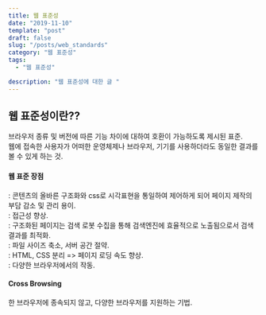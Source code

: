 ```yaml
---
title: 웹 표준성
date: "2019-11-10"
template: "post"
draft: false
slug: "/posts/web_standards"
category: "웹 표준성"
tags:
  - "웹 표준성"

description: "웹 표준성에 대한 글 "
---
```


## 웹 표준성이란??

브라우저 종류 및 버전에 따른 기능 차이에 대하여 호환이 가능하도록 제시된 표준.  
웹에 접속한 사용자가 어떠한 운영체제나 브라우저, 기기를 사용하더라도 동일한 결과를 볼 수 있게 하는 것.

#### 웹 표준 장점

: 콘텐츠의 올바른 구조화와 css로 시각표현을 통일하여 제어하게 되어 페이지 제작의 부담 감소 및 관리 용이.  
: 접근성 향상.  
: 구조화된 페이지는 검색 로봇 수집을 통해 검색엔진에 효율적으로 노출됨으로서 검색결과를 최적화.  
: 파일 사이즈 축소, 서버 공간 절약.  
: HTML, CSS 분리 => 페이지 로딩 속도 향상.  
: 다양한 브라우저에서의 작동.

#### Cross Browsing

한 브라우저에 종속되지 않고, 다양한 브라우저를 지원하는 기법.
